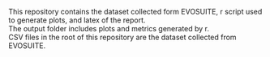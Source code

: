 This repository contains the dataset collected form EVOSUITE, r script used to generate plots, and latex of the report.  
The output folder includes plots and metrics generated by r.  
CSV files in the root of this repository are the dataset collected from EVOSUITE.
